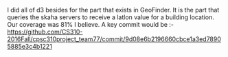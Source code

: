 I did all of d3 besides for the part that exists in GeoFinder. It is the part that queries the skaha servers to receive a latlon value for a building location.
Our coverage was 81% I believe.
A key commit would be :-https://github.com/CS310-2016Fall/cpsc310project_team77/commit/9d08e6b2196660cbce1a3ed78905885e3c4b1221
